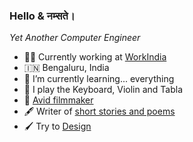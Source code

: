 ### Hello & नम्सते।

*Yet Another Computer Engineer*

- 👨‍💻 Currently working at [WorkIndia](https://www.workindia.in/)
- 🇮🇳 Bengaluru, India
- 🌱 I’m currently learning... everything
- 🎵 I play the Keyboard, Violin and Tabla
- 🎥 [Avid filmmaker](https://www.youtube.com/playlist?list=PLQQp-IbY4nLMsA4YAWKZqexojX-QnEF7W)
- 🖋️ Writer of [short stories and poems](http://wattpad.com/user/ashnehete)
- 🖌️ Try to [Design](https://thelogobaker.tumblr.com/)
